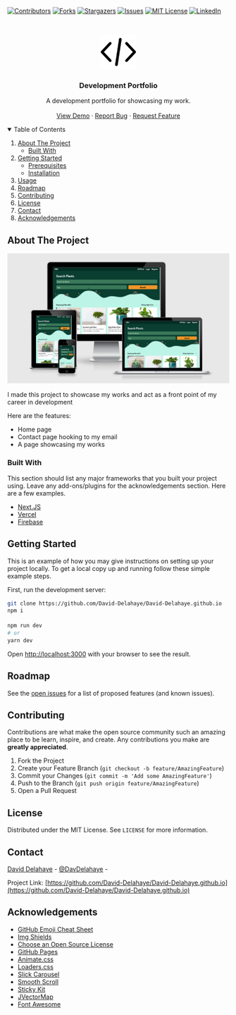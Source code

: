 <!-- PROJECT SHIELDS -->
<!--
*** I'm using markdown "reference style" links for readability.
*** Reference links are enclosed in brackets [ ] instead of parentheses ( ).
*** See the bottom of this document for the declaration of the reference variables
*** for contributors-url, forks-url, etc. This is an optional, concise syntax you may use.
*** https://www.markdownguide.org/basic-syntax/#reference-style-links
-->
[![Contributors][contributors-shield]][contributors-url]
[![Forks][forks-shield]][forks-url]
[![Stargazers][stars-shield]][stars-url]
[![Issues][issues-shield]][issues-url]
[![MIT License][license-shield]][license-url]
[![LinkedIn][linkedin-shield]][linkedin-url]



<!-- PROJECT LOGO -->
<br />
<p align="center">
  <a href="https://github.com/othneildrew/Best-README-Template">
    <img src="public/favicon.svg" alt="Logo" width="80" height="80">
  </a>

  <h3 align="center">Development Portfolio</h3>

  <p align="center">
    A development portfolio for showcasing my work.
    <br />
    <br />
    <a href="https://david-delahaye.co.uk/">View Demo</a>
    ·
    <a href="https://github.com/David-Delahaye/David-Delahaye.github.io/issues">Report Bug</a>
    ·
    <a href="https://github.com/David-Delahaye/David-Delahaye.github.io/issues">Request Feature</a>
  </p>
</p>



<!-- TABLE OF CONTENTS -->
<details open="open">
  <summary>Table of Contents</summary>
  <ol>
    <li>
      <a href="#about-the-project">About The Project</a>
      <ul>
        <li><a href="#built-with">Built With</a></li>
      </ul>
    </li>
    <li>
      <a href="#getting-started">Getting Started</a>
      <ul>
        <li><a href="#prerequisites">Prerequisites</a></li>
        <li><a href="#installation">Installation</a></li>
      </ul>
    </li>
    <li><a href="#usage">Usage</a></li>
    <li><a href="#roadmap">Roadmap</a></li>
    <li><a href="#contributing">Contributing</a></li>
    <li><a href="#license">License</a></li>
    <li><a href="#contact">Contact</a></li>
    <li><a href="#acknowledgements">Acknowledgements</a></li>
  </ol>
</details>



<!-- ABOUT THE PROJECT -->
## About The Project

[![Product Name Screen Shot][product-screenshot]](https://example.com)

I made this project to showcase my works and act as a front point of my career in development

Here are the features:
* Home page
* Contact page hooking to my email
* A page showcasing my works

### Built With

This section should list any major frameworks that you built your project using. Leave any add-ons/plugins for the acknowledgements section. Here are a few examples.
* [Next.JS](https://nextjs.org)
* [Vercel](https://vercel.com)
* [Firebase](https://firebase.google.com)


<!-- GETTING STARTED -->
## Getting Started

This is an example of how you may give instructions on setting up your project locally.
To get a local copy up and running follow these simple example steps.

First, run the development server:

```bash
git clone https://github.com/David-Delahaye/David-Delahaye.github.io
npm i

npm run dev
# or
yarn dev
```

Open [http://localhost:3000](http://localhost:3000) with your browser to see the result.


<!-- ROADMAP -->
## Roadmap

See the [open issues](https://github.com/David-Delahaye/David-Delahaye.github.io/issues) for a list of proposed features (and known issues).



<!-- CONTRIBUTING -->
## Contributing

Contributions are what make the open source community such an amazing place to be learn, inspire, and create. Any contributions you make are **greatly appreciated**.

1. Fork the Project
2. Create your Feature Branch (`git checkout -b feature/AmazingFeature`)
3. Commit your Changes (`git commit -m 'Add some AmazingFeature'`)
4. Push to the Branch (`git push origin feature/AmazingFeature`)
5. Open a Pull Request



<!-- LICENSE -->
## License

Distributed under the MIT License. See `LICENSE` for more information.



<!-- CONTACT -->
## Contact

[David Delahaye](https://david-delahaye.co.uk/) - [@DavDelahaye](https://twitter.com/DavDelahaye) - 

Project Link: [https://github.com/David-Delahaye/David-Delahaye.github.io](https://github.com/David-Delahaye/David-Delahaye.github.io)



<!-- ACKNOWLEDGEMENTS -->
## Acknowledgements
* [GitHub Emoji Cheat Sheet](https://www.webpagefx.com/tools/emoji-cheat-sheet)
* [Img Shields](https://shields.io)
* [Choose an Open Source License](https://choosealicense.com)
* [GitHub Pages](https://pages.github.com)
* [Animate.css](https://daneden.github.io/animate.css)
* [Loaders.css](https://connoratherton.com/loaders)
* [Slick Carousel](https://kenwheeler.github.io/slick)
* [Smooth Scroll](https://github.com/cferdinandi/smooth-scroll)
* [Sticky Kit](http://leafo.net/sticky-kit)
* [JVectorMap](http://jvectormap.com)
* [Font Awesome](https://fontawesome.com)





<!-- MARKDOWN LINKS & IMAGES -->
<!-- https://www.markdownguide.org/basic-syntax/#reference-style-links -->
[contributors-shield]: https://img.shields.io/github/contributors/David-Delahaye/David-Delahaye.github.io.svg?style=for-the-badge
[contributors-url]: https://github.com/David-Delahaye/David-Delahaye.github.io/graphs/contributors
[forks-shield]: https://img.shields.io/github/forks/David-Delahaye/David-Delahaye.github.io.svg?style=for-the-badge
[forks-url]: https://github.com/David-Delahaye/David-Delahaye.github.io/network/members
[stars-shield]: https://img.shields.io/github/stars/David-Delahaye/David-Delahaye.github.io.svg?style=for-the-badge
[stars-url]: https://github.com/David-Delahaye/David-Delahaye.github.io/stargazers
[issues-shield]: https://img.shields.io/github/issues/David-Delahaye/David-Delahaye.github.io.svg?style=for-the-badge
[issues-url]: https://github.com/David-Delahaye/David-Delahaye.github.io/issues
[license-shield]: https://img.shields.io/github/license/David-Delahaye/David-Delahaye.github.io.svg?style=for-the-badge
[license-url]: https://github.com/David-Delahaye/David-Delahaye.github.io/blob/master/LICENSE.txt
[linkedin-shield]: https://img.shields.io/badge/-LinkedIn-black.svg?style=for-the-badge&logo=linkedin&colorB=555
[linkedin-url]: https://www.linkedin.com/in/david-delahaye-5643381b8/
[product-screenshot]: public/UKHResponsive.png
